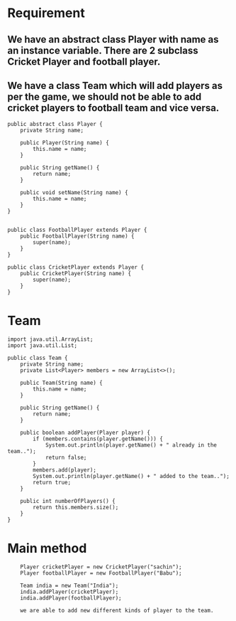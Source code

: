 # Requirement

## We have an abstract class Player with name as an instance variable. There are 2 subclass Cricket Player and football player.
## We have a class Team which will add players as per the game, we should not be able to add cricket players to football team and vice versa.


    public abstract class Player {
        private String name;
    
        public Player(String name) {
            this.name = name;
        }
    
        public String getName() {
            return name;
        }
    
        public void setName(String name) {
            this.name = name;
        }
    }


    public class FootballPlayer extends Player {
        public FootballPlayer(String name) {
            super(name);
        }
    }

    public class CricketPlayer extends Player {
        public CricketPlayer(String name) {
            super(name);
        }
    }
    
 # Team 
 
    import java.util.ArrayList;
    import java.util.List;
    
    public class Team {
        private String name;
        private List<Player> members = new ArrayList<>();
    
        public Team(String name) {
            this.name = name;
        }
    
        public String getName() {
            return name;
        }
    
        public boolean addPlayer(Player player) {
            if (members.contains(player.getName())) {
                System.out.println(player.getName() + " already in the team..");
                return false;
            }
            members.add(player);
            System.out.println(player.getName() + " added to the team..");
            return true;
        }
    
        public int numberOfPlayers() {
            return this.members.size();
        }
    }
    
# Main method

        Player cricketPlayer = new CricketPlayer("sachin");
        Player footballPlayer = new FootballPlayer("Babu");

        Team india = new Team("India");
        india.addPlayer(cricketPlayer);
        india.addPlayer(footballPlayer);
        
        we are able to add new different kinds of player to the team.

